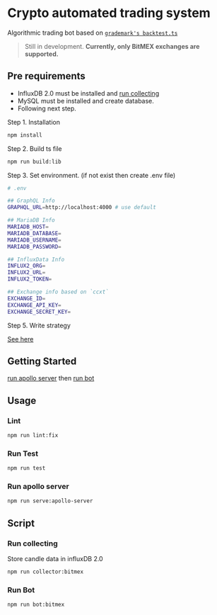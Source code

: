 # Crypto automated trading system

Algorithmic trading bot based on [`grademark's backtest.ts`](https://github.com/Grademark/grademark/blob/master/src/lib/backtest.ts)

> Still in development.
> **Currently, only BitMEX exchanges are supported.**

## Pre requirements

- InfluxDB 2.0 must be installed and [run collecting](https://github.com/Seungwoo321/crypto-automated-trading-system#run-collecting)
- MySQL must be installed and create database.
- Following next step.

Step 1. Installation

```bash
npm install
```

Step 2. Build ts file

```bash
npm run build:lib
```

Step 3. Set environment. (if not exist then create .env file)

```bash
# .env

## GraphQL Info
GRAPHQL_URL=http://localhost:4000 # use default

## MariaDB Info
MARIADB_HOST=
MARIADB_DATABASE=
MARIADB_USERNAME=
MARIADB_PASSWORD=

## InfluxData Info
INFLUX2_ORG=
INFLUX2_URL=
INFLUX2_TOKEN=

## Exchange info based on `ccxt`
EXCHANGE_ID=
EXCHANGE_API_KEY=
EXCHANGE_SECRET_KEY=
```

Step 5. Write strategy

[See here](https://github.com/Grademark/grademark-first-example/blob/master/index.js#L37-L53)

## Getting Started

[run apollo server]((https://github.com/Seungwoo321/crypto-automated-trading-system#run-apollo-server)) then [run bot]((https://github.com/Seungwoo321/crypto-automated-trading-system#run-bot))

## Usage

### Lint

```bash
npm run lint:fix
```

### Run Test

```bash
npm run test
```

### Run apollo server

```bash
npm run serve:apollo-server
```

## Script

### Run collecting

Store candle data in influxDB 2.0

```bash
npm run collector:bitmex
```

### Run Bot

```bash
npm run bot:bitmex
```
